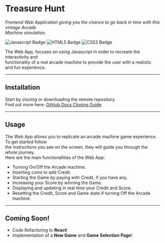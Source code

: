 # Treasure Hunt
_Frontend Web Application giving you the chance to go back in time with this vintage Arcade  
Machine simulation._

![Javascript Badge](https://img.shields.io/badge/Javascript-black?style=flat&logo=Javascript) ![HTML5 Badge](https://img.shields.io/badge/HTML5-E34F26?style=flat&logo=HTML5&labelColor=e3e3e3) ![CSS3 Badge](https://img.shields.io/badge/CSS3-1572B6?style&logo=CSS3&logoColor=1572B6&labelColor=white)  


The Web App, focuses on using Javascript in order to recreate the interactivity and  
functionality of a real arcade machine to provide the user with a realistic and fun experience.


---


## Installation

Start by cloning or downloading the remote repository.  
Find out more here: [GitHub Docs Cloning Guide](https://docs.github.com/en/github/creating-cloning-and-archiving-repositories/cloning-a-repository-from-github)

---


## Usage

The Web App allows you to replicate an arcade machine game experience. To get started follow  
the instructions you see on the screen, they will guide you through the whole journey.  
Here are the main functionalities of the Web App:
- Turning On/Off the Arcade machine.
- Inserting coins to add Credit.
- Starting the Game by paying with Credit, if you have any.
- Increasing your Score by winning the Game.
- Displaying and updating in real time your Credit and Score.
- Resetting the Credit, Score and Game state if turning Off the Arcade machine.


---


## Coming Soon!

- Code Refactoring to **React**!
- Implementation of a **New Game** and **Game Selection Page**!



 

